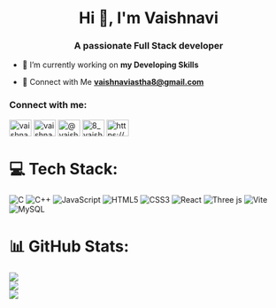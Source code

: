 <h1 align="center">Hi 👋, I'm Vaishnavi</h1>
<h3 align="center">A passionate Full Stack developer</h3>

- 🔭 I’m currently working on **my Developing Skills**

- 🤝 Connect with Me **vaishnaviastha8@gmail.com**

<h3 align="left">Connect with me:</h3>
<p align="left">
<a href="https://linkedin.com/in/vaishnavi-a-gupta-9b9631255" target="blank"><img align="center" src="https://raw.githubusercontent.com/rahuldkjain/github-profile-readme-generator/master/src/images/icons/Social/linked-in-alt.svg" alt="vaishnavi-a-gupta-9b9631255" height="30" width="40" /></a>
<a href="https://www.codechef.com/users/vaishnaviastha" target="blank"><img align="center" src="https://cdn.jsdelivr.net/npm/simple-icons@3.1.0/icons/codechef.svg" alt="vaishnaviastha" height="30" width="40" /></a>
<a href="https://www.hackerrank.com/@vaishnaviastha11" target="blank"><img align="center" src="https://raw.githubusercontent.com/rahuldkjain/github-profile-readme-generator/master/src/images/icons/Social/hackerrank.svg" alt="@vaishnaviastha11" height="30" width="40" /></a>
<a href="https://www.leetcode.com/8_vaishnavi" target="blank"><img align="center" src="https://raw.githubusercontent.com/rahuldkjain/github-profile-readme-generator/master/src/images/icons/Social/leet-code.svg" alt="8_vaishnavi" height="30" width="40" /></a>
<a href="https://auth.geeksforgeeks.org/user/https://www.geeksforgeeks.org/user/vaishnavianjcv/" target="blank"><img align="center" src="https://raw.githubusercontent.com/rahuldkjain/github-profile-readme-generator/master/src/images/icons/Social/geeks-for-geeks.svg" alt="https://www.geeksforgeeks.org/user/vaishnavianjcv/" height="30" width="40" /></a>
</p>

# 💻 Tech Stack:
![C](https://img.shields.io/badge/c-%2300599C.svg?style=for-the-badge&logo=c&logoColor=white) ![C++](https://img.shields.io/badge/c++-%2300599C.svg?style=for-the-badge&logo=c%2B%2B&logoColor=white) ![JavaScript](https://img.shields.io/badge/javascript-%23323330.svg?style=for-the-badge&logo=javascript&logoColor=%23F7DF1E) ![HTML5](https://img.shields.io/badge/html5-%23E34F26.svg?style=for-the-badge&logo=html5&logoColor=white) ![CSS3](https://img.shields.io/badge/css3-%231572B6.svg?style=for-the-badge&logo=css3&logoColor=white) ![React](https://img.shields.io/badge/react-%2320232a.svg?style=for-the-badge&logo=react&logoColor=%2361DAFB) ![Three js](https://img.shields.io/badge/threejs-black?style=for-the-badge&logo=three.js&logoColor=white) ![Vite](https://img.shields.io/badge/vite-%23646CFF.svg?style=for-the-badge&logo=vite&logoColor=white) ![MySQL](https://img.shields.io/badge/mysql-4479A1.svg?style=for-the-badge&logo=mysql&logoColor=white)
# 📊 GitHub Stats:
![](https://github-readme-stats.vercel.app/api?username=VaishnaviAsthaG&theme=dark&hide_border=false&include_all_commits=true&count_private=false)<br/>
![](https://nirzak-streak-stats.vercel.app/?user=VaishnaviAsthaG&theme=dark&hide_border=false)<br/>
![](https://github-readme-stats.vercel.app/api/top-langs/?username=VaishnaviAsthaG&theme=dark&hide_border=false&include_all_commits=true&count_private=false&layout=compact)

<!--## 🏆 GitHub Trophies
![](https://github-profile-trophy.vercel.app/?username=VaishnaviAsthaG&theme=monokai&no-frame=false&no-bg=true&margin-w=4)

---
[![](https://visitcount.itsvg.in/api?id=VaishnaviAsthaG&icon=0&color=3)](https://visitcount.itsvg.in)

<!-- Proudly created with GPRM ( https://gprm.itsvg.in ) -->
